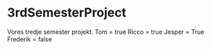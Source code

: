 # 3rdSemesterProject
Vores tredje semester projekt.
Tom = true
Ricco = true
Jesper = True
Frederik = false
